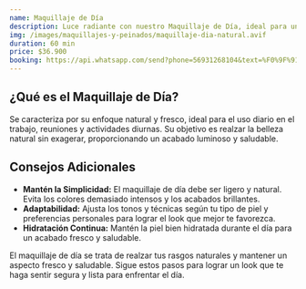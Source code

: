 ```yaml
---
name: Maquillaje de Día
description: Luce radiante con nuestro Maquillaje de Día, ideal para un acabado fresco y natural. Perfecto para resaltar tu belleza con un toque profesional que dura todo el día, ideal para cualquier ocasión.
img: /images/maquillajes-y-peinados/maquillaje-dia-natural.avif
duration: 60 min
price: $36.900
booking: https://api.whatsapp.com/send?phone=56931268104&text=%F0%9F%91%8B%F0%9F%8F%BB%20%C2%A1Hola!%20Quisiera%20agendar%20una%20hora%20para%20el%20maquillaje%20de%20d%C3%ADa.
---
```


## ¿Qué es el Maquillaje de Día?

Se caracteriza por su enfoque natural y fresco, ideal para el uso diario en el trabajo, reuniones y actividades diurnas. Su objetivo es realzar la belleza natural sin exagerar, proporcionando un acabado luminoso y
saludable.

## Consejos Adicionales

- **Mantén la Simplicidad:** El maquillaje de día debe ser ligero
  y natural. Evita los colores demasiado intensos y los acabados brillantes.
- **Adaptabilidad:** Ajusta los tonos y técnicas según tu tipo
  de piel y preferencias personales para lograr el look que mejor te favorezca.
- **Hidratación Continua:** Mantén la piel bien hidratada durante
  el día para un acabado fresco y saludable.

El maquillaje de día se trata de realzar tus rasgos naturales y mantener un aspecto fresco y saludable. Sigue estos pasos para lograr un look que te haga sentir segura y lista para enfrentar el día.
